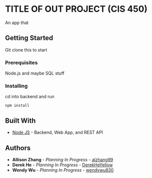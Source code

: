 # TITLE OF OUT PROJECT (CIS 450)

An app that 

## Getting Started

Git clone this to start

### Prerequisites

Node.js and maybe SQL stuff

### Installing

cd into backend and run
```
npm install
```

## Built With

* [Node JS](https://nodejs.org/en/docs/) - Backend, Web App, and REST API

## Authors

* **Allison Zhang** - *Planning In Progress* - [alzhang99](https://github.com/alzhang99)
* **Derek He** - *Planning In Progress* - [DerekHeYellow](https://github.com/DerekHeYellow)
* **Wendy Wu** - *Planning In Progress* - [wendywu830](https://github.com/wendywu830)
